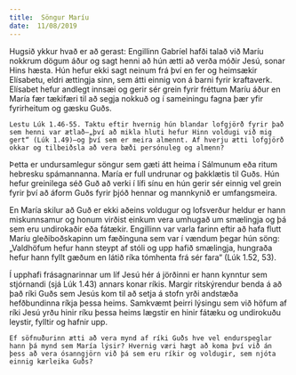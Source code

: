 ```yaml
---
title:  Söngur Maríu
date:  11/08/2019
---
```


Hugsið ykkur hvað er að gerast: Engillinn Gabríel hafði talað við Maríu nokkrum dögum áður og sagt henni að hún ætti að verða móðir Jesú, sonar Hins hæsta. Hún hefur ekki sagt neinum frá því en fer og heimsækir Elísabetu, eldri ættingja sinn, sem átti einnig von á barni fyrir kraftaverk. Elísabet hefur andlegt innsæi og gerir sér grein fyrir fréttum Maríu áður en María fær tækifæri til að segja nokkuð og í sameiningu fagna þær yfir fyrirheitum og gæsku Guðs.

`Lestu Lúk 1.46-55. Taktu eftir hvernig hún blandar lofgjörð fyrir það sem henni var ætlað—„því að mikla hluti hefur Hinn voldugi við mig gert“ (Lúk 1.49)—og því sem er meira almennt. Af hverju ætti lofgjörð okkar og tilbeiðsla að vera bæði persónuleg og almenn?`

Þetta er undursamlegur söngur sem gæti átt heima í Sálmunum eða ritum hebresku spámannanna. María er full undrunar og þakklætis til Guðs. Hún hefur greinilega séð Guð að verki í lífi sínu en hún gerir sér einnig vel grein fyrir því að áform Guðs fyrir þjóð hennar og mannkynið er umfangsmeira.

En María skilur að Guð er ekki aðeins voldugur og lofsverður heldur er hann miskunnsamur og honum virðist einkum vera umhugað um smælingja og þá sem eru undirokaðir eða fátækir. Engillinn var varla farinn eftir að hafa flutt Maríu gleðiboðskapinn um fæðinguna sem var í vændum þegar hún söng: „Valdhöfum hefur hann steypt af stóli og upp hafið smælingja, hungraða hefur hann fyllt gæðum en látið ríka tómhenta frá sér fara“ (Lúk 1.52, 53).

Í upphafi frásagnarinnar um líf Jesú hér á jörðinni er hann kynntur sem stjórnandi (sjá Lúk 1.43) annars konar ríkis. Margir ritskýrendur benda á að það ríki Guðs sem Jesús kom til að setja á stofn yrði andstæða hefðbundinna ríkja þessa heims. Samkvæmt þeirri lýsingu sem við höfum af ríki Jesú yrðu hinir ríku þessa heims lægstir en hinir fátæku og undirokuðu leystir, fylltir og hafnir upp.

`Ef söfnuðurinn ætti að vera mynd af ríki Guðs hve vel endurspeglar hann þá mynd sem María lýsir? Hvernig væri hægt að koma því við án þess að vera ósanngjörn við þá sem eru ríkir og voldugir, sem njóta einnig kærleika Guðs?`